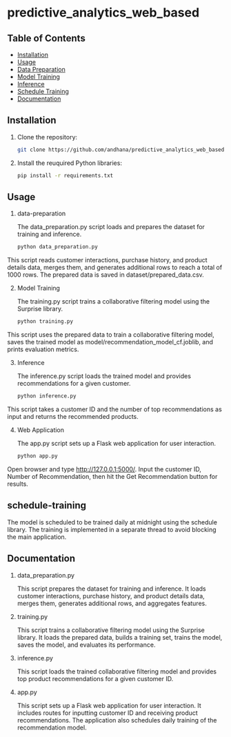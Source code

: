# predictive_analytics_web_based

## Table of Contents

- [Installation](#installation)
- [Usage](#usage)
- [Data Preparation](#data-preparation)
- [Model Training](#model-training)
- [Inference](#inference)
- [Schedule Training](#schedule-training)
- [Documentation](#Documentation)
  
## Installation

1. Clone the repository:

   ```bash
   git clone https://github.com/andhana/predictive_analytics_web_based.git

2. Install the reuquired Python libraries:

   ```bash
   pip install -r requirements.txt

## Usage

1. data-preparation
   
   The data_preparation.py script loads and prepares the dataset for training and inference.

   ```bash
   python data_preparation.py

This script reads customer interactions, purchase history, and product details data, merges them, and generates additional rows to reach a total of 1000 rows. The prepared data is saved in dataset/prepared_data.csv.

2. Model Training
   
   The training.py script trains a collaborative filtering model using the Surprise library.
   
   ```bash
   python training.py

This script uses the prepared data to train a collaborative filtering model, saves the trained model as model/recommendation_model_cf.joblib, and prints evaluation metrics.

3. Inference

   The inference.py script loads the trained model and provides recommendations for a given customer.

   ```bash
   python inference.py

This script takes a customer ID and the number of top recommendations as input and returns the recommended products.

4. Web Application

   The app.py script sets up a Flask web application for user interaction.
   
   ```bash
   python app.py

Open browser and type http://127.0.0.1:5000/. Input the customer ID, Number of Recommendation, then hit the Get Recommendation button for results.

## schedule-training

The model is scheduled to be trained daily at midnight using the schedule library. The training is implemented in a separate thread to avoid blocking the main application.

## Documentation

1. data_preparation.py
   
   This script prepares the dataset for training and inference. It loads customer interactions, purchase history, and product details data, merges them, generates additional rows, and aggregates features.

2. training.py

   This script trains a collaborative filtering model using the Surprise library. It loads the prepared data, builds a training set, trains the model, saves the model, and evaluates its performance.

3. inference.py
   
   This script loads the trained collaborative filtering model and provides top product recommendations for a given customer ID.

4. app.py

   This script sets up a Flask web application for user interaction. It includes routes for inputting customer ID and receiving product recommendations. The application also schedules daily training of the recommendation model.
